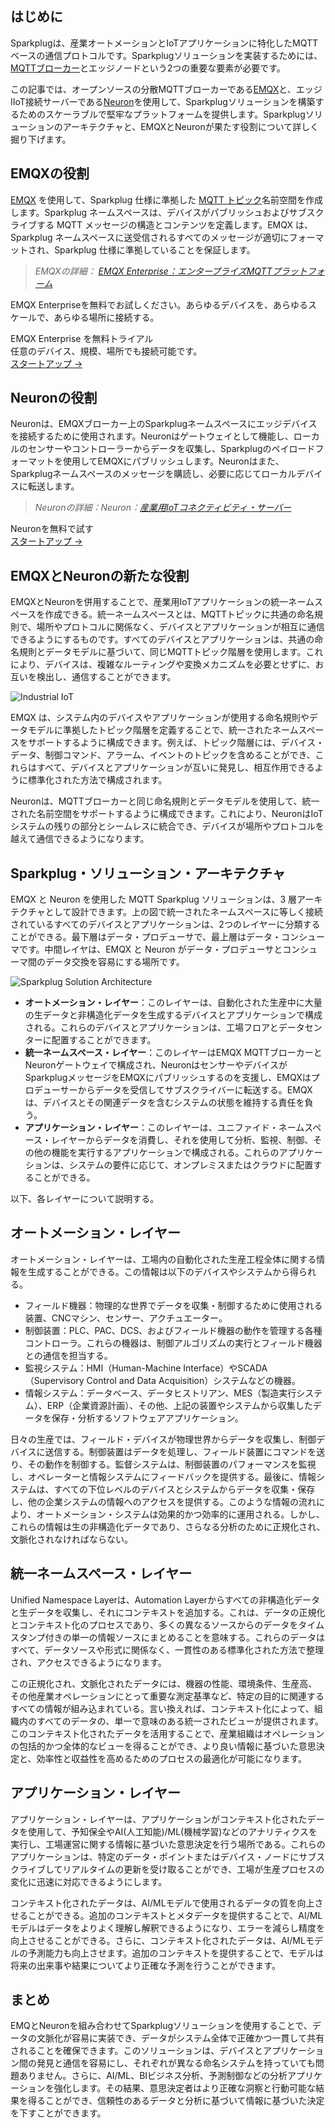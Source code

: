 ## はじめに

Sparkplugは、産業オートメーションとIoTアプリケーションに特化したMQTTベースの通信プロトコルです。Sparkplugソリューションを実装するためには、[MQTTブローカー](https://www.emqx.com/ja/blog/the-ultimate-guide-to-mqtt-broker-comparison)とエッジノードという2つの重要な要素が必要です。

この記事では、オープンソースの分散MQTTブローカーである[EMQX](https://www.emqx.io/)と、エッジIIoT接続サーバーである[Neuron](https://neugates.io/)を使用して、Sparkplugソリューションを構築するためのスケーラブルで堅牢なプラットフォームを提供します。Sparkplugソリューションのアーキテクチャと、EMQXとNeuronが果たす役割について詳しく掘り下げます。

## EMQXの役割

[EMQX](https://www.emqx.io/) を使用して、Sparkplug 仕様に準拠した [MQTT トピック](https://www.emqx.com/en/blog/advanced-features-of-mqtt-topics)名前空間を作成します。Sparkplug ネームスペースは、デバイスがパブリッシュおよびサブスクライブする MQTT メッセージの構造とコンテンツを定義します。EMQX は、Sparkplug ネームスペースに送受信されるすべてのメッセージが適切にフォーマットされ、Sparkplug 仕様に準拠していることを保証します。

> *EMQXの詳細：* [*EMQX Enterprise：エンタープライズMQTTプラットフォーム*](https://www.emqx.com/ja/products/emqx)

EMQX Enterpriseを無料でお試しください。あらゆるデバイスを、あらゆるスケールで、あらゆる場所に接続する。

<section class="promotion">
    <div>
        EMQX Enterprise を無料トライアル
      <div class="is-size-14 is-text-normal has-text-weight-normal">任意のデバイス、規模、場所でも接続可能です。</div>
    </div>
    <a href="https://www.emqx.com/ja/try?product=enterprise" class="button is-gradient px-5">スタートアップ →</a>
</section>

## Neuronの役割

Neuronは、EMQXブローカー上のSparkplugネームスペースにエッジデバイスを接続するために使用されます。Neuronはゲートウェイとして機能し、ローカルのセンサーやコントローラーからデータを収集し、Sparkplugのペイロードフォーマットを使用してEMQXにパブリッシュします。Neuronはまた、Sparkplugネームスペースのメッセージを購読し、必要に応じてローカルデバイスに転送します。

> *Neuronの詳細：Neuron：*[*産業用IoTコネクティビティ・サーバー*](https://www.emqx.com/ja/products/neuron)

<section class="promotion">
    <div>
        Neuronを無料で試す
    </div>
    <a href="https://www.emqx.com/ja/try?product=neuron" class="button is-gradient px-5">スタートアップ →</a>
</section>

## EMQXとNeuronの新たな役割

EMQXとNeuronを併用することで、産業用IoTアプリケーションの統一ネームスペースを作成できる。統一ネームスペースとは、MQTTトピックに共通の命名規則で、場所やプロトコルに関係なく、デバイスとアプリケーションが相互に通信できるようにするものです。すべてのデバイスとアプリケーションは、共通の命名規則とデータモデルに基づいて、同じMQTTトピック階層を使用します。これにより、デバイスは、複雑なルーティングや変換メカニズムを必要とせずに、お互いを検出し、通信することができます。

![Industrial IoT](https://assets.emqx.com/images/a88f6c54e8877d322f0c1987c9f8e625.png)

EMQX は、システム内のデバイスやアプリケーションが使用する命名規則やデータモデルに準拠したトピック階層を定義することで、統一されたネームスペースをサポートするように構成できます。例えば、トピック階層には、デバイス・データ、制御コマンド、アラーム、イベントのトピックを含めることができ、これらはすべて、デバイスとアプリケーションが互いに発見し、相互作用できるように標準化された方法で構成されます。

Neuronは、MQTTブローカーと同じ命名規則とデータモデルを使用して、統一された名前空間をサポートするように構成できます。これにより、NeuronはIoTシステムの残りの部分とシームレスに統合でき、デバイスが場所やプロトコルを越えて通信できるようになります。

## Sparkplug・ソリューション・アーキテクチャ

EMQX と Neuron を使用した MQTT Sparkplug ソリューションは、3 層アーキテクチャとして設計できます。上の図で統一されたネームスペースに等しく接続されているすべてのデバイスとアプリケーションは、2つのレイヤーに分類することができる。最下層はデータ・プロデューサで、最上層はデータ・コンシューマです。中間レイヤは、EMQX と Neuron がデータ・プロデューサとコンシューマ間のデータ交換を容易にする場所です。

![Sparkplug Solution Architecture](https://assets.emqx.com/images/a97b5c154e3f337c813c1c957b41641d.png)

- **オートメーション・レイヤー**：このレイヤーは、自動化された生産中に大量の生データと非構造化データを生成するデバイスとアプリケーションで構成される。これらのデバイスとアプリケーションは、工場フロアとデータセンターに配置することができます。
- **統一ネームスペース・レイヤー**：このレイヤーはEMQX MQTTブローカーとNeuronゲートウェイで構成され、NeuronはセンサーやデバイスがSparkplugメッセージをEMQXにパブリッシュするのを支援し、EMQXはプロデューサーからデータを受信してサブスクライバーに転送する。EMQXは、デバイスとその関連データを含むシステムの状態を維持する責任を負う。
- **アプリケーション・レイヤー**：このレイヤーは、ユニファイド・ネームスペース・レイヤーからデータを消費し、それを使用して分析、監視、制御、その他の機能を実行するアプリケーションで構成される。これらのアプリケーションは、システムの要件に応じて、オンプレミスまたはクラウドに配置することができる。

以下、各レイヤーについて説明する。

## オートメーション・レイヤー

オートメーション・レイヤーは、工場内の自動化された生産工程全体に関する情報を生成することができる。この情報は以下のデバイスやシステムから得られる。

- フィールド機器：物理的な世界でデータを収集・制御するために使用される装置、CNCマシン、センサー、アクチュエーター。
- 制御装置：PLC、PAC、DCS、およびフィールド機器の動作を管理する各種コントローラ。これらの機器は、制御アルゴリズムの実行とフィールド機器との通信を担当する。
- 監視システム：HMI（Human-Machine Interface）やSCADA（Supervisory Control and Data Acquisition）システムなどの機器。
- 情報システム：データベース、データヒストリアン、MES（製造実行システム）、ERP（企業資源計画）、その他、上記の装置やシステムから収集したデータを保存・分析するソフトウェアアプリケーション。

日々の生産では、フィールド・デバイスが物理世界からデータを収集し、制御デバイスに送信する。制御装置はデータを処理し、フィールド装置にコマンドを送り、その動作を制御する。監督システムは、制御装置のパフォーマンスを監視し、オペレーターと情報システムにフィードバックを提供する。最後に、情報システムは、すべての下位レベルのデバイスとシステムからデータを収集・保存し、他の企業システムの情報へのアクセスを提供する。このような情報の流れにより、オートメーション・システムは効果的かつ効率的に運用される。しかし、これらの情報は生の非構造化データであり、さらなる分析のために正規化され、文脈化されなければならない。

## 統一ネームスペース・レイヤー

Unified Namespace Layerは、Automation Layerからすべての非構造化データと生データを収集し、それにコンテキストを追加する。これは、データの正規化とコンテキスト化のプロセスであり、多くの異なるソースからのデータをタイムスタンプ付きの単一の情報ソースにまとめることを意味する。これらのデータはすべて、データソースや形式に関係なく、一貫性のある標準化された方法で整理され、アクセスできるようになります。

この正規化され、文脈化されたデータには、機器の性能、環境条件、生産高、その他産業オペレーションにとって重要な測定基準など、特定の目的に関連するすべての情報が組み込まれている。言い換えれば、コンテキスト化によって、組織内のすべてのデータの、単一で意味のある統一されたビューが提供されます。このコンテキスト化されたデータを活用することで、産業組織はオペレーションの包括的かつ全体的なビューを得ることができ、より良い情報に基づいた意思決定と、効率性と収益性を高めるためのプロセスの最適化が可能になります。

## アプリケーション・レイヤー

アプリケーション・レイヤーは、アプリケーションがコンテキスト化されたデータを使用して、予知保全やAI(人工知能)/ML(機械学習)などのアナリティクスを実行し、工場運営に関する情報に基づいた意思決定を行う場所である。これらのアプリケーションは、特定のデータ・ポイントまたはデバイス・ノードにサブスクライブしてリアルタイムの更新を受け取ることができ、工場が生産プロセスの変化に迅速に対応できるようにします。

コンテキスト化されたデータは、AI/MLモデルで使用されるデータの質を向上させることができる。追加のコンテキストとメタデータを提供することで、AI/MLモデルはデータをよりよく理解し解釈できるようになり、エラーを減らし精度を向上させることができる。さらに、コンテキスト化されたデータは、AI/MLモデルの予測能力も向上させます。追加のコンテキストを提供することで、モデルは将来の出来事や結果についてより正確な予測を行うことができます。

## まとめ

EMQとNeuronを組み合わせてSparkplugソリューションを使用することで、データの文脈化が容易に実装でき、データがシステム全体で正確かつ一貫して共有されることを確保できます。このソリューションは、デバイスとアプリケーション間の発見と通信を容易にし、それぞれが異なる命名システムを持っていても問題ありません。さらに、AI/ML、BIビジネス分析、予測制御などの分析アプリケーションを強化します。その結果、意思決定者はより正確な洞察と行動可能な結果を得ることができ、信頼性のあるデータと分析に基づいて情報に基づいた決定を下すことができます。
